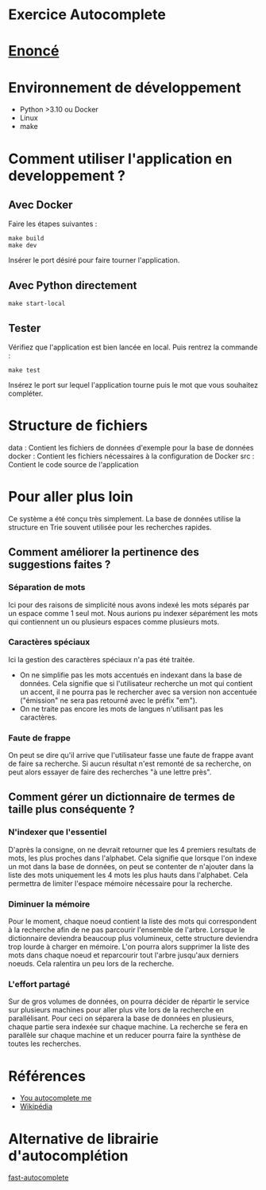 # Exercice Autocomplete

# [Enoncé](ex001_autocomplete.pdf)

# Environnement de développement
- Python >3.10 ou Docker
- Linux
- make

# Comment utiliser l'application en developpement ?
## Avec Docker
Faire les étapes suivantes : 
```
make build
make dev
```
Insérer le port désiré pour faire tourner l'application.

## Avec Python directement
```
make start-local
```

## Tester
Vérifiez que l'application est bien lancée en local. Puis rentrez la commande :
```
make test
```
Insérez le port sur lequel l'application tourne puis le mot que vous souhaitez compléter.

# Structure de fichiers

data : Contient les fichiers de données d'exemple pour la base de données 
docker : Contient les fichiers nécessaires à la configuration de Docker
src : Contient le code source de l'application

# Pour aller plus loin

Ce système a été conçu très simplement. La base de données utilise la structure en Trie souvent utilisée pour les recherches rapides.

## Comment améliorer la pertinence des suggestions faites ?
### Séparation de mots
Ici pour des raisons de simplicité nous avons indexé les mots séparés par un espace comme 1 seul mot. Nous aurions pu indexer séparément les mots qui contiennent un ou plusieurs espaces comme plusieurs mots.
### Caractères spéciaux
Ici la gestion des caractères spéciaux n'a pas été traitée. 
- On ne simplifie pas les mots accentués en indexant dans la base de données. Cela signifie que si l'utilisateur recherche un mot qui contient un accent, il ne pourra pas le rechercher avec sa version non accentuée ("émission" ne sera pas retourné avec le préfix "em").
- On ne traite pas encore les mots de langues n'utilisant pas les caractères.
### Faute de frappe
On peut se dire qu'il arrive que l'utilisateur fasse une faute de frappe avant de faire sa recherche. Si aucun résultat n'est remonté de sa recherche, on peut alors essayer de faire des recherches "à une lettre près".

## Comment gérer un dictionnaire de termes de taille plus conséquente ?
### N'indexer que l'essentiel
D'après la consigne, on ne devrait retourner que les 4 premiers resultats de mots, les plus proches dans l'alphabet. Cela signifie que lorsque l'on indexe un mot dans la base de données, on peut se contenter de n'ajouter dans la liste des mots uniquement les 4 mots les plus hauts dans l'alphabet. Cela permettra de limiter l'espace mémoire nécessaire pour la recherche.
### Diminuer la mémoire
Pour le moment, chaque noeud contient la liste des mots qui correspondent à la recherche afin de ne pas parcourir l'ensemble de l'arbre.
Lorsque le dictionnaire deviendra beaucoup plus volumineux, cette structure deviendra trop lourde à charger en mémoire.
L'on pourra alors supprimer la liste des mots dans chaque noeud et reparcourir tout l'arbre jusqu'aux derniers noeuds. Cela ralentira un peu lors de la recherche.
### L'effort partagé
Sur de gros volumes de données, on pourra décider de répartir le service sur plusieurs machines pour aller plus vite lors de la recherche en parallélisant. Pour ceci on séparera la base de données en plusieurs, chaque partie sera indexée sur chaque machine. La recherche se fera en parallèle sur chaque machine et un reducer pourra faire la synthèse de toutes les recherches.

# Références
- [You autocomplete me](https://zepworks.com/posts/you-autocomplete-me/)
- [Wikipédia](https://fr.wikipedia.org/wiki/Trie_(informatique))

# Alternative de librairie d'autocomplétion
[fast-autocomplete](https://github.com/seperman/fast-autocomplete)
